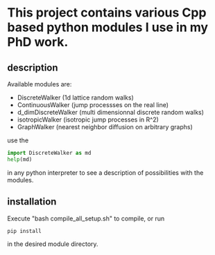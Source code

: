 # This project contains various Cpp based python modules I use in my PhD work. 

## description
Available modules are:
- DiscreteWalker (1d lattice random walks)
- ContinuousWalker (jump processses on the real line)
- d_dimDiscreteWalker (multi dimensionnal discrete random walks)
- isotropicWalker (isotropic jump processes in R^2)
- GraphWalker (nearest neighbor diffusion on arbitrary graphs)

use the 
```python
import DiscreteWalker as md
help(md)
```
in any python interpreter to see a description of possibilities with the modules.

## installation

Execute "bash compile_all_setup.sh" to compile, or run 
```python
pip install
```
in the desired module directory.
